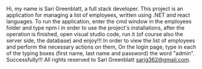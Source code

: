 Hi, my name is Sari Greenblatt, a full stack developer.
This project is an application for managing a list of employees, written using .NET and react languages.
To run the application, enter the cmd window in the employees folder and type npm i in order to use the project's installations, after the operation is finished, open visual studio code, run it (of course also the server side, the database) and enjoy!!!
In order to view the list of employees and perform the necessary actions on them,
On the login page, type in each of the typing boxes (first name, last name and password)
the word "admin".
Successfully!!!
All rights reserved to Sari Greenblatt sarig362@gmail.com.
